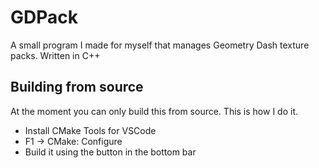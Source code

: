 # GDPack
A small program I made for myself that manages Geometry Dash texture packs. Written in C++

## Building from source
At the moment you can only build this from source. This is how I do it.

- Install CMake Tools for VSCode
- F1 -> CMake: Configure
- Build it using the button in the bottom bar